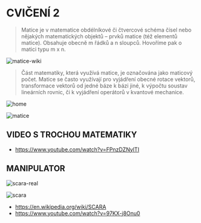 # CVIČENÍ 2

> Matice je v matematice obdélníkové či čtvercové schéma čísel nebo nějakých matematických objektů – prvků matice (též elementů matice). Obsahuje obecně m řádků a n sloupců. Hovoříme pak o matici typu m x n.

![matice-wiki](https://upload.wikimedia.org/wikipedia/commons/thumb/c/cf/Matrix_cs.svg/1280px-Matrix_cs.svg.png)


> Část matematiky, která využívá matice, je označována jako maticový počet. Matice se často využívají pro vyjádření obecné rotace vektorů, transformace vektorů od jedné báze k bázi jiné, k výpočtu soustav lineárních rovnic, či k vyjádření operátorů v kvantové mechanice.

![home](https://media2.giphy.com/media/IPbS5R4fSUl5S/giphy.webp?cid=ecf05e47bi4zaq1b1a8a7g9w67eipfbclkev2mkwyg7n86o1&rid=giphy.webp)

![matice](https://raw.githubusercontent.com/adhiraiyan/DeepLearningWithTF2.0/master/notebooks/figures/fig0201a.png)

## VIDEO S TROCHOU MATEMATIKY
- https://www.youtube.com/watch?v=FPnzDZNylTI

## MANIPULATOR

![scara-real](https://www.epson.cz/files/assets/converted/510m-310m/t/3/_/0/t3_04.png.t3_04.png.png)

![scara](https://upload.wikimedia.org/wikipedia/commons/5/5b/SCARA_right.gif)

- https://en.wikipedia.org/wiki/SCARA
- https://www.youtube.com/watch?v=97KX-j8Onu0